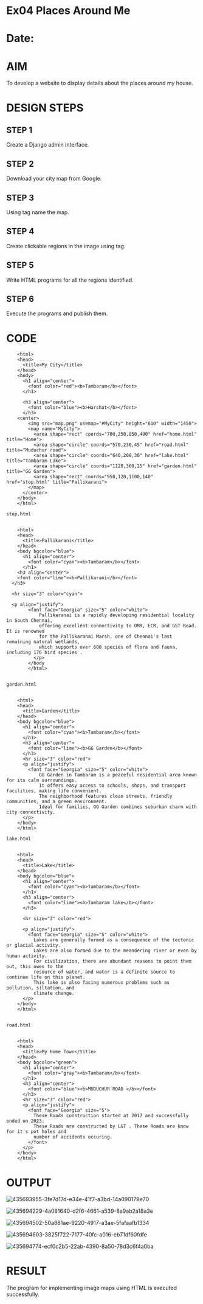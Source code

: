 # Ex04 Places Around Me
# Date:
# AIM
To develop a website to display details about the places around my house.

# DESIGN STEPS
## STEP 1
Create a Django admin interface.

## STEP 2
Download your city map from Google.

## STEP 3
Using <map> tag name the map.

## STEP 4
Create clickable regions in the image using <area> tag.

## STEP 5
Write HTML programs for all the regions identified.

## STEP 6
Execute the programs and publish them.

# CODE
```
    <html>
    <head>
      <title>My City</title>
    </head>
    <body>
      <h1 align="center">
        <font color="red"><b>Tambaram</b></font>
      </h1>

      <h3 align="center">
        <font color="blue"><b>Harshat</b></font>
      </h3>
    <center>
        <img src="map.png" usemap="#MyCity" height="610" width="1450">
        <map name="MyCity">
          <area shape="rect" coords="700,250,850,400" href="home.html" title="Home">
          <area shape="circle" coords="570,230,45" href="road.html" title="Muduchur road">
          <area shape="circle" coords="640,200,30" href="lake.html" title="Tambaram Lake">
          <area shape="circle" coords="1120,360,25" href="garden.html" title="GG Garden">
          <area shape="rect" coords="950,120,1100,140" href="stop.html" title="Pallikarani">
        </map>
      </center>
    </body>
    </html>

stop.html


    <html>
    <head>
      <title>Pallikarani</title>
    </head>
    <body bgcolor="blue">
      <h1 align="center">
        <font color="cyan"><b>Tambaram</b></font>
      </h1>
    <h3 align="center">
    <font color="lime"><b>Pallikarani</b></font>
  </h3>

  <hr size="3" color="cyan">

  <p align="justify">
        <font face="Georgia" size="5" color="white">
            Pallikaranai is a rapidly developing residential locality in South Chennai,
            offering excellent connectivity to OMR, ECR, and GST Road. It is renowned 
            for the Pallikaranai Marsh, one of Chennai's last remaining natural wetlands, 
            which supports over 600 species of flora and fauna, including 176 bird species .​
          </p>
        </body
        </html>


garden.html


    <html>
    <head>
      <title>Garden</title>
    </head>
    <body bgcolor="blue">
      <h1 align="center">
        <font color="cyan"><b>Tambaram</b></font>
      </h1>
      <h3 align="center">
        <font color="lime"><b>GG Garden</b></font>
      </h3>
      <hr size="3" color="red">
      <p align="justify">
        <font face="Georgia" size="5" color="white">
            GG Garden in Tambaram is a peaceful residential area known for its calm surroundings.
            It offers easy access to schools, shops, and transport facilities, making life convenient.
            The neighborhood features clean streets, friendly communities, and a green environment.
            Ideal for families, GG Garden combines suburban charm with city connectivity. 
      </p>
    </body>
    </html>

lake.html


    <html>
    <head>
      <title>Lake</title>
    </head>
    <body bgcolor="blue">
      <h1 align="center">
        <font color="cyan"><b>Tambaram</b></font>
      </h1>
      <h3 align="center">
        <font color="lime"><b>Tambaram lake</b></font>
      </h3>

      <hr size="3" color="red">

      <p align="justify">
        <font face="Georgia" size="5" color="white">
          Lakes are generally formed as a consequence of the tectonic or glacial activity. 
          Lakes are also formed due to the meandering river or even by human activity. 
          For civilization, there are abundant reasons to point them out, this owes to the 
          resource of water, and water is a definite source to continue life on this planet. 
          This lake is also facing numerous problems such as pollution, siltation, and 
          climate change. 
      </p>
    </body>
    </html>


road.html


    <html>
    <head>
      <title>My Home Town</title>
    </head>
    <body bgcolor="green">
      <h1 align="center">
        <font color="gray"><b>Tambaram</b></font>
      </h1>
      <h3 align="center">
        <font color="blue"><b>MUDUCHUR ROAD </b></font>
      </h3>
      <hr size="3" color="red">
      <p align="justify">
        <font face="Georgia" size="5">
          These Roads construction started at 2017 and successfully ended on 2023.
          These Roads are constructed by L&T . These Roads are know for it's pot holes and 
          number of accidents occuring.
        </font>
      </p>
    </body>
    </html>
```

# OUTPUT

![435693955-3fe7d17d-e34e-41f7-a3bd-14a090179e70](https://github.com/user-attachments/assets/3ca5dc45-aff7-4063-aa58-2d8dc18d48c3)

![435694229-4a081640-d2f6-4661-a539-8a9ab2a18a3e](https://github.com/user-attachments/assets/16134c23-dcd7-469f-864b-c9ff3f2cd4b1)

![435694502-50a881ae-9220-4917-a3ae-5fafaafb1334](https://github.com/user-attachments/assets/b7979329-4299-4489-b525-229230ed06d5)

![435694603-3825f722-7177-40fc-a016-eb71df60fdfe](https://github.com/user-attachments/assets/fdfd094d-4226-4b1a-bcd2-1cbfff9a149c)

![435694774-ecf0c2b5-22ab-4390-8a50-78d3c6f4a0ba](https://github.com/user-attachments/assets/2429008b-8825-41c7-962f-3b9de0b24198)



# RESULT
The program for implementing image maps using HTML is executed successfully.
